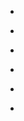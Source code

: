 
- [](/2019/12/b6dz6s6hwnl/)

- [](/2018/12/10157147578068912/)

- [](/2017/12/bdfielfgjqp/)

- [](/2016/12/10155214184933912/)

- [](/2015/12/_rhm_amoeh/)

- [](/2014/12/10153436724848912-0/)
